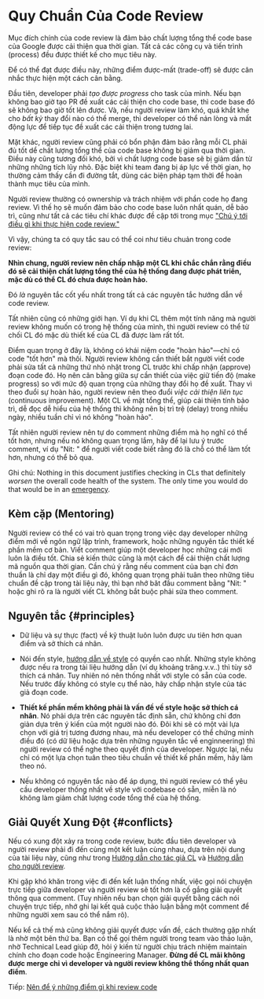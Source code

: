 # Quy Chuẩn Của Code Review


Mục đích chính của code review là đảm bảo chất lượng tổng thể code base của Google được cải thiện qua thời gian. Tất cả các công cụ và tiến trình (process) đều được thiết kế cho mục tiêu này.

Để có thể đạt được điều này, những điểm được-mất (trade-off) sẽ được cân nhắc thực hiện một cách cân bằng.

Đầu tiên, developer phải _tạo được progress_ cho task của mình. Nếu bạn không bao giờ tạo PR đề xuất các cải thiện cho code base, thì code base đó sẽ không bao giờ tốt lên được. Và, nếu người review làm khó, quá khắt khe cho _bất kỳ_ thay đổi nào có thể merge, thì developer có thể nản lòng và mất động lực để tiếp tục đề xuất các cải thiện trong tương lai.

Mặt khác, người review cũng phải có bổn phận đảm bảo rằng mỗi CL phải đủ tốt dể chất lượng tổng thể của code base không bị giảm qua thời gian. Điều này cũng tương đối khó, bởi vì chất lượng code base sẽ bị giảm dần từ những những tích lũy nhỏ. Đặc biệt khi team đang bị áp lực về thời gian, họ thường cảm thấy cần đi đường tắt, dùng các biện pháp tạm thời để hoàn thành mục tiêu của mình.

Người review thường có ownership và trách nhiệm với phần code họ đang review. Vì thế họ sẽ muốn đảm bảo cho code base luôn nhất quán, dễ bảo trì, cũng như tất cả các tiêu chí khác được đề cập tới trong mục ["Chú ý tới điều gì khi thực hiện code review."](looking-for.md)

Vì vậy, chúng ta có quy tắc sau có thể coi như tiêu chuản trong code review:

**Nhìn chung, người review nên chấp nhập một CL khi chắc chắn rằng điều đó sẽ cải thiện chất lượng tổng thể của hệ thống đang được phát triển, mặc dù có thể CL đó chưa được hoàn hảo.**

Đó _là_ nguyên tắc cốt yếu nhất trong tất cả các nguyên tắc hướng dẫn về code review.

Tất nhiên cũng có những giới hạn. Ví dụ khi CL thêm một tính năng mà người review không muốn có trong hệ thống của mình, thì người review có thể từ chối CL đó mặc dù thiết kế của CL đã được làm rất tốt.

Điểm quan trọng ở đây là, không có khái niệm code "hoàn hảo"&mdash;chỉ có code "tốt hơn" mà thôi. Người review không cần thiết bắt người viết code phải sửa tất cả những thứ nhỏ nhặt trong CL trước khi chấp nhận (approve) đoạn code đó. Họ nên cân bằng giữa sự cần thiết của việc giữ tiến độ (make progress) so với mức độ quan trọng của những thay đổi họ đề xuất. Thay vì theo đuổi sự hoàn hảo, người review nên theo đuổi _việc cải thiện liên tục_ (continuous improvement). Một CL về mặt tổng thể, giúp cải thiện tính bảo trì, dễ đọc dễ hiểu của hệ thống thì không nên bị trì trệ (delay) trong nhiều ngày, nhiều tuần chỉ vì nó không "hoàn hảo".

Tất nhiên người review nên tự do comment những điểm mà họ nghĩ có thể tốt hơn, nhưng nếu nó không quan trọng lắm, hãy để lại lưu ý trước comment, ví dụ "Nit: " để người viết code biết rằng đó là chỗ có thể làm tốt hơn, nhưng có thể bỏ qua.

Ghi chú: Nothing in this document justifies checking in CLs that definitely
_worsen_ the overall code health of the system. The only time you would do that
would be in an [emergency](../emergencies.md).

## Kèm cặp (Mentoring)

Người review có thể có vai trò quan trọng trong việc dạy developer những điểm mới về ngôn ngữ lập trình, framework, hoặc những nguyên tắc thiết kế phần mềm cơ bản. Viết comment giúp một developer học những cái mới luôn là điều tốt. Chia sẻ kiến thức cũng là một cách để cải thiện chất lượng mã nguồn qua thời gian. Cần chú ý rằng nếu comment của bạn chỉ đơn thuần là chỉ dạy một điều gì đó, không quan trọng phải tuân theo những tiêu chuẩn đề cập trong tài liệu này, thì bạn nhớ băt đầu comment bằng "Nit: " hoặc ghi rõ ra là người viết CL không bắt buộc phải sửa theo comment.

## Nguyên tắc {#principles}

*   Dữ liệu và sự thực (fact) về kỹ thuật luôn luôn được ưu tiên hơn quan điểm và sở thích cá nhân.

*   Nói đến style, [hướng dẫn về style](http://google.github.io/styleguide/) có quyền cao nhất. Những style không được nếu ra trong tài liệu hướng dẫn (ví dụ khoảng trăng.v.v..) thì tùy sở thích cá nhân. Tuy nhiên nó nên thống nhất với style có sẵn của code. Nếu trước đấy không có style cụ thể nào, hãy chấp nhận style của tác giả đoạn code.

*   **Thiết kế phần mềm không phải là vấn đề về style hoặc sở thích cá nhân**. Nó phải dựa trên các nguyên tắc định sẵn, chứ không chỉ đơn giản dựa trên ý kiến của một người nào đó. Đôi khi sẽ có một vài lựa chọn với giá trị tương đương nhau, mà nếu developer có thể chứng minh điều đó (có dữ liệu hoặc dựa trên những nguyên tắc về enginneering) thì người review có thể nghe theo quyết định của developer. Ngược lại, nếu chỉ có một lựa chọn tuân theo tiêu chuẩn về thiết kế phần mềm, hãy làm theo nó.

*   Nếu không có nguyên tắc nào để áp dụng, thì người review có thể yêu cầu developer thống nhất về style với codebase có sẵn, miễn là nó không làm giảm chất lượng code tổng thể của hệ thống.

## Giải Quyết Xung Đột {#conflicts}

Nếu có xung đột xảy ra trong code review, bước đầu tiên developer và người review phải đi đến cùng một kết luận cùng nhau, dựa trên nội dung của tài liệu này, cũng như trong [Hướng dẫn cho tác giả CL](../developer/) và [Hướng dẫn cho người review](index.md).

Khi gặp khó khăn trong việc đi đến kết luận thống nhất, việc gọi nói chuyện trực tiếp giữa developer và người review sẽ tốt hơn là cố gắng giải quyết thông qua comment. (Tuy nhiên nếu bạn chọn giải quyết bằng cách nói chuyện trực tiếp, nhớ ghi lại kết quả cuộc thảo luận bằng một comment để những người xem sau có thể nắm rõ).

Nếu kể cả thế mà cũng không giải quyết được vấn đề, cách thường gặp nhất là nhờ một bên thứ ba. Bạn có thể gọi thêm người trong team vào thảo luận, nhờ Technical Lead giúp đỡ, hỏi ý kiến từ người chịu trách nhiệm maintain chính cho đoạn code hoặc Engineering Manager. **Đừng để CL mãi không được merge chỉ vì developer và người review không thể thống nhất quan điểm**. 

Tiếp: [Nên để ý những điểm gì khi review code](looking-for.md)
